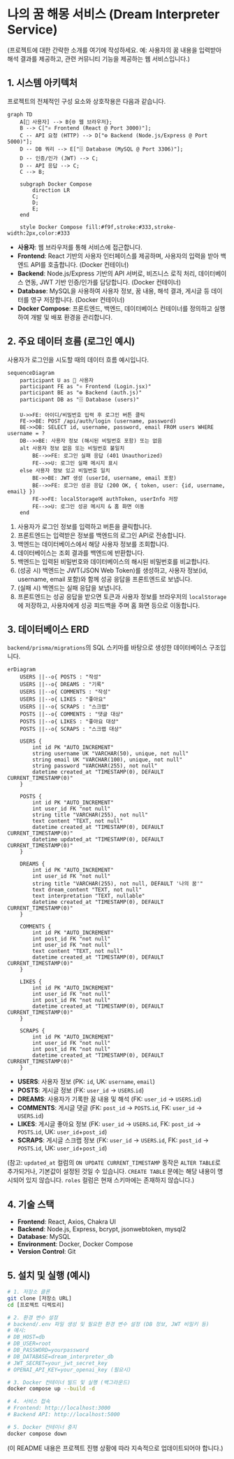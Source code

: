 # 나의 꿈 해몽 서비스 (Dream Interpreter Service)

(프로젝트에 대한 간략한 소개를 여기에 작성하세요. 예: 사용자의 꿈 내용을 입력받아 해석 결과를 제공하고, 관련 커뮤니티 기능을 제공하는 웹 서비스입니다.)

## 1. 시스템 아키텍처

프로젝트의 전체적인 구성 요소와 상호작용은 다음과 같습니다.

```mermaid
graph TD
    A[👤 사용자] --> B{🌐 웹 브라우저};
    B --> C["⚛️ Frontend (React @ Port 3000)"];
    C -- API 요청 (HTTP) --> D["⚙️ Backend (Node.js/Express @ Port 5000)"];
    D -- DB 쿼리 --> E["🗄️ Database (MySQL @ Port 3306)"];
    D -- 인증/인가 (JWT) --> C;
    D -- API 응답 --> C;
    C --> B;

    subgraph Docker Compose
        direction LR
        C;
        D;
        E;
    end

    style Docker Compose fill:#f9f,stroke:#333,stroke-width:2px,color:#333
```

*   **사용자**: 웹 브라우저를 통해 서비스에 접근합니다.
*   **Frontend**: React 기반의 사용자 인터페이스를 제공하며, 사용자의 입력을 받아 백엔드 API를 호출합니다. (Docker 컨테이너)
*   **Backend**: Node.js/Express 기반의 API 서버로, 비즈니스 로직 처리, 데이터베이스 연동, JWT 기반 인증/인가를 담당합니다. (Docker 컨테이너)
*   **Database**: MySQL을 사용하여 사용자 정보, 꿈 내용, 해석 결과, 게시글 등 데이터를 영구 저장합니다. (Docker 컨테이너)
*   **Docker Compose**: 프론트엔드, 백엔드, 데이터베이스 컨테이너를 정의하고 실행하여 개발 및 배포 환경을 관리합니다.

## 2. 주요 데이터 흐름 (로그인 예시)

사용자가 로그인을 시도할 때의 데이터 흐름 예시입니다.

```mermaid
sequenceDiagram
    participant U as 👤 사용자
    participant FE as "⚛️ Frontend (Login.jsx)"
    participant BE as "⚙️ Backend (auth.js)"
    participant DB as "🗄️ Database (users)"

    U->>FE: 아이디/비밀번호 입력 후 로그인 버튼 클릭
    FE->>BE: POST /api/auth/login (username, password)
    BE->>DB: SELECT id, username, password, email FROM users WHERE username = ?
    DB-->>BE: 사용자 정보 (해시된 비밀번호 포함) 또는 없음
    alt 사용자 정보 없음 또는 비밀번호 불일치
        BE-->>FE: 로그인 실패 응답 (401 Unauthorized)
        FE-->>U: 로그인 실패 메시지 표시
    else 사용자 정보 있고 비밀번호 일치
        BE->>BE: JWT 생성 (userId, username, email 포함)
        BE-->>FE: 로그인 성공 응답 (200 OK, { token, user: {id, username, email} })
        FE->>FE: localStorage에 authToken, userInfo 저장
        FE-->>U: 로그인 성공 메시지 & 홈 화면 이동
    end
```

1.  사용자가 로그인 정보를 입력하고 버튼을 클릭합니다.
2.  프론트엔드는 입력받은 정보를 백엔드의 로그인 API로 전송합니다.
3.  백엔드는 데이터베이스에서 해당 사용자 정보를 조회합니다.
4.  데이터베이스는 조회 결과를 백엔드에 반환합니다.
5.  백엔드는 입력된 비밀번호와 데이터베이스의 해시된 비밀번호를 비교합니다.
6.  (성공 시) 백엔드는 JWT(JSON Web Token)를 생성하고, 사용자 정보(id, username, email 포함)와 함께 성공 응답을 프론트엔드로 보냅니다.
7.  (실패 시) 백엔드는 실패 응답을 보냅니다.
8.  프론트엔드는 성공 응답을 받으면 토큰과 사용자 정보를 브라우저의 `localStorage`에 저장하고, 사용자에게 성공 피드백을 주며 홈 화면 등으로 이동합니다.

## 3. 데이터베이스 ERD

`backend/prisma/migrations`의 SQL 스키마를 바탕으로 생성한 데이터베이스 구조입니다.

```mermaid
erDiagram
    USERS ||--o{ POSTS : "작성"
    USERS ||--o{ DREAMS : "기록"
    USERS ||--o{ COMMENTS : "작성"
    USERS ||--o{ LIKES : "좋아요"
    USERS ||--o{ SCRAPS : "스크랩"
    POSTS ||--o{ COMMENTS : "댓글 대상"
    POSTS ||--o{ LIKES : "좋아요 대상"
    POSTS ||--o{ SCRAPS : "스크랩 대상"

    USERS {
        int id PK "AUTO_INCREMENT"
        string username UK "VARCHAR(50), unique, not null"
        string email UK "VARCHAR(100), unique, not null"
        string password "VARCHAR(255), not null"
        datetime created_at "TIMESTAMP(0), DEFAULT CURRENT_TIMESTAMP(0)"
    }

    POSTS {
        int id PK "AUTO_INCREMENT"
        int user_id FK "not null"
        string title "VARCHAR(255), not null"
        text content "TEXT, not null"
        datetime created_at "TIMESTAMP(0), DEFAULT CURRENT_TIMESTAMP(0)"
        datetime updated_at "TIMESTAMP(0), DEFAULT CURRENT_TIMESTAMP(0)"
    }

    DREAMS {
        int id PK "AUTO_INCREMENT"
        int user_id FK "not null"
        string title "VARCHAR(255), not null, DEFAULT '나의 꿈'"
        text dream_content "TEXT, not null"
        text interpretation "TEXT, nullable"
        datetime created_at "TIMESTAMP(0), DEFAULT CURRENT_TIMESTAMP(0)"
    }

    COMMENTS {
        int id PK "AUTO_INCREMENT"
        int post_id FK "not null"
        int user_id FK "not null"
        text content "TEXT, not null"
        datetime created_at "TIMESTAMP(0), DEFAULT CURRENT_TIMESTAMP(0)"
    }

    LIKES {
        int id PK "AUTO_INCREMENT"
        int user_id FK "not null"
        int post_id FK "not null"
        datetime created_at "TIMESTAMP(0), DEFAULT CURRENT_TIMESTAMP(0)"
    }

    SCRAPS {
        int id PK "AUTO_INCREMENT"
        int user_id FK "not null"
        int post_id FK "not null"
        datetime created_at "TIMESTAMP(0), DEFAULT CURRENT_TIMESTAMP(0)"
    }

```

*   **USERS**: 사용자 정보 (PK: `id`, UK: `username`, `email`)
*   **POSTS**: 게시글 정보 (FK: `user_id` -> `USERS`.`id`)
*   **DREAMS**: 사용자가 기록한 꿈 내용 및 해석 (FK: `user_id` -> `USERS`.`id`)
*   **COMMENTS**: 게시글 댓글 (FK: `post_id` -> `POSTS`.`id`, FK: `user_id` -> `USERS`.`id`)
*   **LIKES**: 게시글 좋아요 정보 (FK: `user_id` -> `USERS`.`id`, FK: `post_id` -> `POSTS`.`id`, UK: `user_id`+`post_id`)
*   **SCRAPS**: 게시글 스크랩 정보 (FK: `user_id` -> `USERS`.`id`, FK: `post_id` -> `POSTS`.`id`, UK: `user_id`+`post_id`)

(참고: `updated_at` 컬럼의 `ON UPDATE CURRENT_TIMESTAMP` 동작은 `ALTER TABLE`로 추가되거나, 기본값이 설정된 것일 수 있습니다. `CREATE TABLE` 문에는 해당 내용이 명시되어 있지 않습니다. `roles` 컬럼은 현재 스키마에는 존재하지 않습니다.)

## 4. 기술 스택

*   **Frontend**: React, Axios, Chakra UI
*   **Backend**: Node.js, Express, bcrypt, jsonwebtoken, mysql2
*   **Database**: MySQL
*   **Environment**: Docker, Docker Compose
*   **Version Control**: Git

## 5. 설치 및 실행 (예시)

```bash
# 1. 저장소 클론
git clone [저장소 URL]
cd [프로젝트 디렉토리]

# 2. 환경 변수 설정
# backend/.env 파일 생성 및 필요한 환경 변수 설정 (DB 정보, JWT 비밀키 등)
# 예시:
# DB_HOST=db
# DB_USER=root
# DB_PASSWORD=yourpassword
# DB_DATABASE=dream_interpreter_db
# JWT_SECRET=your_jwt_secret_key
# OPENAI_API_KEY=your_openai_key (필요시)

# 3. Docker 컨테이너 빌드 및 실행 (백그라운드)
docker compose up --build -d

# 4. 서비스 접속
# Frontend: http://localhost:3000
# Backend API: http://localhost:5000

# 5. Docker 컨테이너 중지
docker compose down
```

(이 README 내용은 프로젝트 진행 상황에 따라 지속적으로 업데이트되어야 합니다.)
